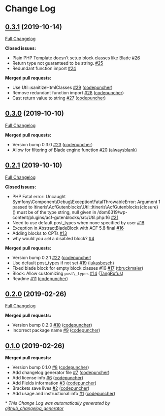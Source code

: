 # Change Log

## [0.3.1](https://github.com/ItinerisLtd/acf-gutenblocks/tree/0.3.1) (2019-10-14)
[Full Changelog](https://github.com/ItinerisLtd/acf-gutenblocks/compare/0.3.0...0.3.1)

**Closed issues:**

- Plain PHP Template doesn't setup block classes like Blade [\#26](https://github.com/ItinerisLtd/acf-gutenblocks/issues/26)
- Return type not guaranteed to be string. [\#25](https://github.com/ItinerisLtd/acf-gutenblocks/issues/25)
- Redundant function import [\#24](https://github.com/ItinerisLtd/acf-gutenblocks/issues/24)

**Merged pull requests:**

- Use Util::sanitizeHtmlClasses [\#29](https://github.com/ItinerisLtd/acf-gutenblocks/pull/29) ([codepuncher](https://github.com/codepuncher))
- Remove redundant function import [\#28](https://github.com/ItinerisLtd/acf-gutenblocks/pull/28) ([codepuncher](https://github.com/codepuncher))
- Cast return value to string [\#27](https://github.com/ItinerisLtd/acf-gutenblocks/pull/27) ([codepuncher](https://github.com/codepuncher))

## [0.3.0](https://github.com/ItinerisLtd/acf-gutenblocks/tree/0.3.0) (2019-10-10)
[Full Changelog](https://github.com/ItinerisLtd/acf-gutenblocks/compare/0.2.1...0.3.0)

**Merged pull requests:**

- Version bump 0.3.0 [\#23](https://github.com/ItinerisLtd/acf-gutenblocks/pull/23) ([codepuncher](https://github.com/codepuncher))
- Allow for filtering of Blade engine function [\#20](https://github.com/ItinerisLtd/acf-gutenblocks/pull/20) ([alwaysblank](https://github.com/alwaysblank))

## [0.2.1](https://github.com/ItinerisLtd/acf-gutenblocks/tree/0.2.1) (2019-10-10)
[Full Changelog](https://github.com/ItinerisLtd/acf-gutenblocks/compare/0.2.0...0.2.1)

**Closed issues:**

- PHP Fatal error:  Uncaught Symfony\Component\Debug\Exception\FatalThrowableError: Argument 1 passed to Itineris\AcfGutenblocks\Util::Itineris\AcfGutenblocks\{closure}\(\) must be of the type string, null given in /dom6319/wp-content/plugins/acf-gutenblocks/src/Util.php:16 [\#21](https://github.com/ItinerisLtd/acf-gutenblocks/issues/21)
- Need to use default post\_types when none specified by user [\#18](https://github.com/ItinerisLtd/acf-gutenblocks/issues/18)
- Exception in AbstractBladeBlock with ACF 5.8 final [\#16](https://github.com/ItinerisLtd/acf-gutenblocks/issues/16)
- Adding blocks to CPTs [\#13](https://github.com/ItinerisLtd/acf-gutenblocks/issues/13)
- why would you `add` a disabled block? [\#4](https://github.com/ItinerisLtd/acf-gutenblocks/issues/4)

**Merged pull requests:**

- Version bump 0.2.1 [\#22](https://github.com/ItinerisLtd/acf-gutenblocks/pull/22) ([codepuncher](https://github.com/codepuncher))
- Use default post\_types if not set [\#19](https://github.com/ItinerisLtd/acf-gutenblocks/pull/19) ([lukasbesch](https://github.com/lukasbesch))
- Fixed blade block for empty block classes \#16 [\#17](https://github.com/ItinerisLtd/acf-gutenblocks/pull/17) ([tbruckmaier](https://github.com/tbruckmaier))
- Block: Allow customizing `post\_types` [\#14](https://github.com/ItinerisLtd/acf-gutenblocks/pull/14) ([TangRufus](https://github.com/TangRufus))
- Readme [\#11](https://github.com/ItinerisLtd/acf-gutenblocks/pull/11) ([codepuncher](https://github.com/codepuncher))

## [0.2.0](https://github.com/ItinerisLtd/acf-gutenblocks/tree/0.2.0) (2019-02-26)
[Full Changelog](https://github.com/ItinerisLtd/acf-gutenblocks/compare/0.1.0...0.2.0)

**Merged pull requests:**

- Version bump 0.2.0 [\#10](https://github.com/ItinerisLtd/acf-gutenblocks/pull/10) ([codepuncher](https://github.com/codepuncher))
- Incorrect package name [\#9](https://github.com/ItinerisLtd/acf-gutenblocks/pull/9) ([codepuncher](https://github.com/codepuncher))

## [0.1.0](https://github.com/ItinerisLtd/acf-gutenblocks/tree/0.1.0) (2019-02-26)
**Merged pull requests:**

- Version bump 0.1.0 [\#8](https://github.com/ItinerisLtd/acf-gutenblocks/pull/8) ([codepuncher](https://github.com/codepuncher))
- Add changelog generator file [\#7](https://github.com/ItinerisLtd/acf-gutenblocks/pull/7) ([codepuncher](https://github.com/codepuncher))
- Add license info [\#6](https://github.com/ItinerisLtd/acf-gutenblocks/pull/6) ([codepuncher](https://github.com/codepuncher))
- Add Fields information [\#3](https://github.com/ItinerisLtd/acf-gutenblocks/pull/3) ([codepuncher](https://github.com/codepuncher))
- Brackets save lives [\#2](https://github.com/ItinerisLtd/acf-gutenblocks/pull/2) ([codepuncher](https://github.com/codepuncher))
- Add usage and instructional info [\#1](https://github.com/ItinerisLtd/acf-gutenblocks/pull/1) ([codepuncher](https://github.com/codepuncher))



\* *This Change Log was automatically generated by [github_changelog_generator](https://github.com/skywinder/Github-Changelog-Generator)*